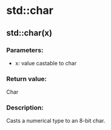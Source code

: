 # std::char

## std::char(x)

### Parameters:
* x: value castable to char

### Return value: 
Char

### Description:
Casts a numerical type to an 8-bit char.